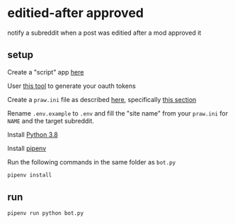 # editied-after approved

notify a subreddit when a post was editied after a mod approved it

## setup

Create a "script" app [here](https://old.reddit.com/prefs/apps/)

User [this tool](https://not-an-aardvark.github.io/reddit-oauth-helper/) to generate your oauth tokens

Create a `praw.ini` file as described [here](https://praw.readthedocs.io/en/latest/getting_started/configuration/prawini.html), specifically [this section](https://praw.readthedocs.io/en/latest/getting_started/configuration/prawini.html#defining-additional-sites)

Rename `.env.example` to `.env` and fill the "site name" from your `praw.ini` for `NAME` and the target subreddit.

Install [Python 3.8](https://www.python.org/downloads/release/python-385/)

Install [pipenv](https://pipenv.pypa.io/en/latest/install/#installing-pipenv)

Run the following commands in the same folder as `bot.py`

```bash
pipenv install
```

## run

```bash
pipenv run python bot.py
```
